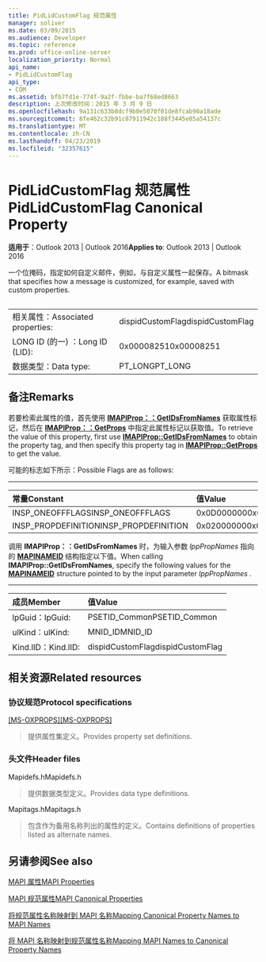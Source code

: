 ```yaml
---
title: PidLidCustomFlag 规范属性
manager: soliver
ms.date: 03/09/2015
ms.audience: Developer
ms.topic: reference
ms.prod: office-online-server
localization_priority: Normal
api_name:
- PidLidCustomFlag
api_type:
- COM
ms.assetid: bfb7fd1e-774f-9a2f-fbbe-ba7f68ed8663
description: 上次修改时间：2015 年 3 月 9 日
ms.openlocfilehash: 9a131c633b8dcf9b0e5070f01de8fcab90a18ade
ms.sourcegitcommit: 8fe462c32b91c87911942c188f3445e85a54137c
ms.translationtype: MT
ms.contentlocale: zh-CN
ms.lasthandoff: 04/23/2019
ms.locfileid: "32357615"
---
```

# <a name="pidlidcustomflag-canonical-property"></a><span data-ttu-id="a94ae-103">PidLidCustomFlag 规范属性</span><span class="sxs-lookup"><span data-stu-id="a94ae-103">PidLidCustomFlag Canonical Property</span></span>

  
  
<span data-ttu-id="a94ae-104">**适用于**：Outlook 2013 | Outlook 2016</span><span class="sxs-lookup"><span data-stu-id="a94ae-104">**Applies to**: Outlook 2013 | Outlook 2016</span></span> 
  
<span data-ttu-id="a94ae-105">一个位掩码，指定如何自定义邮件，例如，与自定义属性一起保存。</span><span class="sxs-lookup"><span data-stu-id="a94ae-105">A bitmask that specifies how a message is customized, for example, saved with custom properties.</span></span>
  
## 

|||
|:-----|:-----|
|<span data-ttu-id="a94ae-106">相关属性：</span><span class="sxs-lookup"><span data-stu-id="a94ae-106">Associated properties:</span></span>  <br/> |<span data-ttu-id="a94ae-107">dispidCustomFlag</span><span class="sxs-lookup"><span data-stu-id="a94ae-107">dispidCustomFlag</span></span>  <br/> |
|<span data-ttu-id="a94ae-108">LONG ID (的一) ：</span><span class="sxs-lookup"><span data-stu-id="a94ae-108">Long ID (LID):</span></span>  <br/> |<span data-ttu-id="a94ae-109">0x00008251</span><span class="sxs-lookup"><span data-stu-id="a94ae-109">0x00008251</span></span>  <br/> |
|<span data-ttu-id="a94ae-110">数据类型：</span><span class="sxs-lookup"><span data-stu-id="a94ae-110">Data type:</span></span>  <br/> |<span data-ttu-id="a94ae-111">PT_LONG</span><span class="sxs-lookup"><span data-stu-id="a94ae-111">PT_LONG</span></span>  <br/> |
   
## <a name="remarks"></a><span data-ttu-id="a94ae-112">备注</span><span class="sxs-lookup"><span data-stu-id="a94ae-112">Remarks</span></span>

<span data-ttu-id="a94ae-113">若要检索此属性的值，首先使用 **[IMAPIProp：：GetIDsFromNames](imapiprop-getidsfromnames.md)** 获取属性标记，然后在 **[IMAPIProp：：GetProps](imapiprop-getprops.md)** 中指定此属性标记以获取值。</span><span class="sxs-lookup"><span data-stu-id="a94ae-113">To retrieve the value of this property, first use **[IMAPIProp::GetIDsFromNames](imapiprop-getidsfromnames.md)** to obtain the property tag, and then specify this property tag in **[IMAPIProp::GetProps](imapiprop-getprops.md)** to get the value.</span></span> 
  
<span data-ttu-id="a94ae-114">可能的标志如下所示：</span><span class="sxs-lookup"><span data-stu-id="a94ae-114">Possible Flags are as follows:</span></span>
  
****

|<span data-ttu-id="a94ae-115">**常量**</span><span class="sxs-lookup"><span data-stu-id="a94ae-115">**Constant**</span></span>|<span data-ttu-id="a94ae-116">**值**</span><span class="sxs-lookup"><span data-stu-id="a94ae-116">**Value**</span></span>|
|:-----|:-----|
|<span data-ttu-id="a94ae-117">INSP_ONEOFFFLAGS</span><span class="sxs-lookup"><span data-stu-id="a94ae-117">INSP_ONEOFFFLAGS</span></span>  <br/> |<span data-ttu-id="a94ae-118">0x0D000000</span><span class="sxs-lookup"><span data-stu-id="a94ae-118">0x0D000000</span></span>  <br/> |
|<span data-ttu-id="a94ae-119">INSP_PROPDEFINITION</span><span class="sxs-lookup"><span data-stu-id="a94ae-119">INSP_PROPDEFINITION</span></span>  <br/> |<span data-ttu-id="a94ae-120">0x02000000</span><span class="sxs-lookup"><span data-stu-id="a94ae-120">0x02000000</span></span>  <br/> |
   
<span data-ttu-id="a94ae-121">调用 **IMAPIProp：：GetIDsFromNames** 时，为输入参数 *lppPropNames* 指向的 **[MAPINAMEID](mapinameid.md)** 结构指定以下值。</span><span class="sxs-lookup"><span data-stu-id="a94ae-121">When calling **IMAPIProp::GetIDsFromNames**, specify the following values for the **[MAPINAMEID](mapinameid.md)** structure pointed to by the input parameter  *lppPropNames*  .</span></span> 
  
****

|<span data-ttu-id="a94ae-122">**成员**</span><span class="sxs-lookup"><span data-stu-id="a94ae-122">**Member**</span></span>|<span data-ttu-id="a94ae-123">**值**</span><span class="sxs-lookup"><span data-stu-id="a94ae-123">**Value**</span></span>|
|:-----|:-----|
|<span data-ttu-id="a94ae-124">lpGuid：</span><span class="sxs-lookup"><span data-stu-id="a94ae-124">lpGuid:</span></span>  <br/> |<span data-ttu-id="a94ae-125">PSETID_Common</span><span class="sxs-lookup"><span data-stu-id="a94ae-125">PSETID_Common</span></span>  <br/> |
|<span data-ttu-id="a94ae-126">ulKind：</span><span class="sxs-lookup"><span data-stu-id="a94ae-126">ulKind:</span></span>  <br/> |<span data-ttu-id="a94ae-127">MNID_ID</span><span class="sxs-lookup"><span data-stu-id="a94ae-127">MNID_ID</span></span>  <br/> |
|<span data-ttu-id="a94ae-128">Kind.lID：</span><span class="sxs-lookup"><span data-stu-id="a94ae-128">Kind.lID:</span></span>  <br/> |<span data-ttu-id="a94ae-129">dispidCustomFlag</span><span class="sxs-lookup"><span data-stu-id="a94ae-129">dispidCustomFlag</span></span>  <br/> |
   
## <a name="related-resources"></a><span data-ttu-id="a94ae-130">相关资源</span><span class="sxs-lookup"><span data-stu-id="a94ae-130">Related resources</span></span>

### <a name="protocol-specifications"></a><span data-ttu-id="a94ae-131">协议规范</span><span class="sxs-lookup"><span data-stu-id="a94ae-131">Protocol specifications</span></span>

<span data-ttu-id="a94ae-132">[[MS-OXPROPS]](https://msdn.microsoft.com/library/f6ab1613-aefe-447d-a49c-18217230b148%28Office.15%29.aspx)</span><span class="sxs-lookup"><span data-stu-id="a94ae-132">[[MS-OXPROPS]](https://msdn.microsoft.com/library/f6ab1613-aefe-447d-a49c-18217230b148%28Office.15%29.aspx)</span></span>
  
> <span data-ttu-id="a94ae-133">提供属性集定义。</span><span class="sxs-lookup"><span data-stu-id="a94ae-133">Provides property set definitions.</span></span>
    
### <a name="header-files"></a><span data-ttu-id="a94ae-134">头文件</span><span class="sxs-lookup"><span data-stu-id="a94ae-134">Header files</span></span>

<span data-ttu-id="a94ae-135">Mapidefs.h</span><span class="sxs-lookup"><span data-stu-id="a94ae-135">Mapidefs.h</span></span>
  
> <span data-ttu-id="a94ae-136">提供数据类型定义。</span><span class="sxs-lookup"><span data-stu-id="a94ae-136">Provides data type definitions.</span></span>
    
<span data-ttu-id="a94ae-137">Mapitags.h</span><span class="sxs-lookup"><span data-stu-id="a94ae-137">Mapitags.h</span></span>
  
> <span data-ttu-id="a94ae-138">包含作为备用名称列出的属性的定义。</span><span class="sxs-lookup"><span data-stu-id="a94ae-138">Contains definitions of properties listed as alternate names.</span></span>
    
## <a name="see-also"></a><span data-ttu-id="a94ae-139">另请参阅</span><span class="sxs-lookup"><span data-stu-id="a94ae-139">See also</span></span>



[<span data-ttu-id="a94ae-140">MAPI 属性</span><span class="sxs-lookup"><span data-stu-id="a94ae-140">MAPI Properties</span></span>](mapi-properties.md)
  
[<span data-ttu-id="a94ae-141">MAPI 规范属性</span><span class="sxs-lookup"><span data-stu-id="a94ae-141">MAPI Canonical Properties</span></span>](mapi-canonical-properties.md)
  
[<span data-ttu-id="a94ae-142">将规范属性名称映射到 MAPI 名称</span><span class="sxs-lookup"><span data-stu-id="a94ae-142">Mapping Canonical Property Names to MAPI Names</span></span>](mapping-canonical-property-names-to-mapi-names.md)
  
[<span data-ttu-id="a94ae-143">将 MAPI 名称映射到规范属性名称</span><span class="sxs-lookup"><span data-stu-id="a94ae-143">Mapping MAPI Names to Canonical Property Names</span></span>](mapping-mapi-names-to-canonical-property-names.md)

